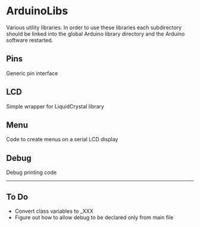 ArduinoLibs
===========

Various utility libraries.  In order to use these libraries each subdirectory should be linked into the global Arduino library directory and the Arduino software restarted.

Pins
----

Generic pin interface 

LCD
---

Simple wrapper for LiquidCrystal library

Menu
----

Code to create menus on a serial LCD display

Debug
-----

Debug printing code

*******************************************************************************

To Do
-----

* Convert class variables to _XXX
* Figure out how to allow debug to be declared only from main file